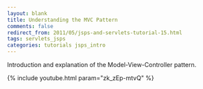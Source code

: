```yaml
---           
layout: blank
title: Understanding the MVC Pattern
comments: false
redirect_from: 2011/05/jsps-and-servlets-tutorial-15.html
tags: servlets_jsps
categories: tutorials jsps_intro
---
```


Introduction and explanation of the Model-View-Controller pattern.

{% include youtube.html param="zk_zEp-mtvQ" %}